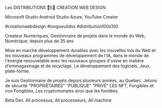 Les DISTRIBUTIONS 💯S💯 CREATION WEB DESIGN 

Microsoft Studio Android Studio Azure, YouTube Creator

#creationwebdesign  #longueuildns #distribution100s100

Createur Numériques, Gestionnaire de projets dans le monde du Web, Numérique, depuis plus de 35 ans 

Mise en marché  développement durables  avec les nouvelles lois du Web et les nouveaux programmes de développement de l'IA, dans le monde de l'énergie renouvelable avec les nouveaux groupes d'usine en matière d'emmagasinage et de recyclage. Le développement des logiciels,  Jeux, plate-forme. 

Je suis Gestionnaire  de projets depuis plusieurs années, 
au Quebec.
Jetons de sécurité "PROPRIÉTAIRES" "PUBLIQUE" "PRIVÉ"
LES NFT, Fongibles et non Fongibles,  Les cryptomonaies ainsi que les fondées. 



Beta Dev. All processus, All processeurs, All machine